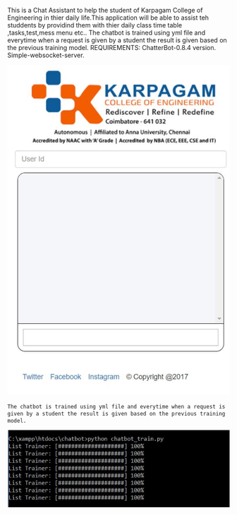    This is a Chat Assistant to help the student of Karpagam College of Engineering in thier daily life.This application will be able to assist teh studdents by providind them with thier daily class time table ,tasks,test,mess menu etc..
 The chatbot is trained using yml file and everytime when a request is given by a student the result is given based on the previous training model.
 REQUIREMENTS: ChatterBot-0.8.4 version.
               Simple-websocket-server.

![The Web User Interface of chatbot](https://github.com/samjones310/Student_Assist_Chatbot/blob/master/Web_UI_Chatbot.JPG)

    The chatbot is trained using yml file and everytime when a request is given by a student the result is given based on the previous training model.
    
![Model Train](https://github.com/samjones310/Student_Assist_Chatbot/blob/master/Train.JPG)
